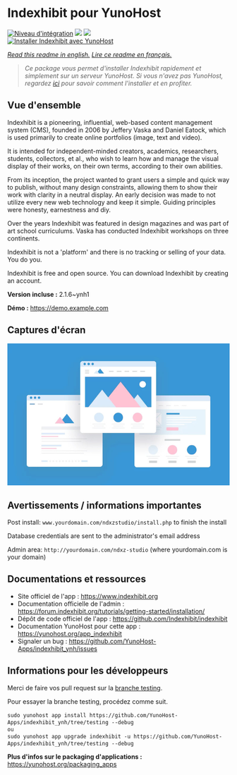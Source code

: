 # Indexhibit pour YunoHost

[![Niveau d'intégration](https://dash.yunohost.org/integration/indexhibit.svg)](https://dash.yunohost.org/appci/app/indexhibit) ![](https://ci-apps.yunohost.org/ci/badges/indexhibit.status.svg) ![](https://ci-apps.yunohost.org/ci/badges/indexhibit.maintain.svg)  
[![Installer Indexhibit avec YunoHost](https://install-app.yunohost.org/install-with-yunohost.svg)](https://install-app.yunohost.org/?app=indexhibit)

*[Read this readme in english.](./README.md)*
*[Lire ce readme en français.](./README_fr.md)*

> *Ce package vous permet d'installer Indexhibit rapidement et simplement sur un serveur YunoHost.
Si vous n'avez pas YunoHost, regardez [ici](https://yunohost.org/#/install) pour savoir comment l'installer et en profiter.*

## Vue d'ensemble

Indexhibit is a pioneering, influential, web-based content management system (CMS), founded in 2006 by Jeffery Vaska and Daniel Eatock, which is used primarily to create online portfolios (image, text and video).

It is intended for independent-minded creators, academics, researchers, students, collectors, et al., who wish to learn how and manage the visual display of their works, on their own terms, according to their own abilities.

From its inception, the project wanted to grant users a simple and quick way to publish, without many design constraints, allowing them to show their work with clarity in a neutral display. An early decision was made to not utilize every new web technology and keep it simple. Guiding principles were honesty, earnestness and diy.

Over the years Indexhibit was featured in design magazines and was part of art school curriculums. Vaska has conducted Indexhibit workshops on three continents.

Indexhibit is not a 'platform' and there is no tracking or selling of your data. You do you.

Indexhibit is free and open source. You can download Indexhibit by creating an account.

**Version incluse :** 2.1.6~ynh1

**Démo :** https://demo.example.com

## Captures d'écran

![](./doc/screenshots/example.jpg)

## Avertissements / informations importantes

Post install:
`www.yourdomain.com/ndxzstudio/install.php` to finish the install

Database credentials are sent to the administrator's email address

Admin area:
`http://yourdomain.com/ndxz-studio` (where yourdomain.com is your domain)


## Documentations et ressources

* Site officiel de l'app : https://www.indexhibit.org
* Documentation officielle de l'admin : https://forum.indexhibit.org/tutorials/getting-started/installation/
* Dépôt de code officiel de l'app : https://github.com/Indexhibit/indexhibit
* Documentation YunoHost pour cette app : https://yunohost.org/app_indexhibit
* Signaler un bug : https://github.com/YunoHost-Apps/indexhibit_ynh/issues

## Informations pour les développeurs

Merci de faire vos pull request sur la [branche testing](https://github.com/YunoHost-Apps/indexhibit_ynh/tree/testing).

Pour essayer la branche testing, procédez comme suit.
```
sudo yunohost app install https://github.com/YunoHost-Apps/indexhibit_ynh/tree/testing --debug
ou
sudo yunohost app upgrade indexhibit -u https://github.com/YunoHost-Apps/indexhibit_ynh/tree/testing --debug
```

**Plus d'infos sur le packaging d'applications :** https://yunohost.org/packaging_apps